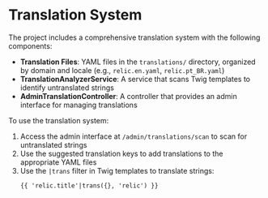 # Translation System

The project includes a comprehensive translation system with the following components:

- **Translation Files**: YAML files in the `translations/` directory, organized by domain and locale (e.g., `relic.en.yaml`, `relic.pt_BR.yaml`)
- **TranslationAnalyzerService**: A service that scans Twig templates to identify untranslated strings
- **AdminTranslationController**: A controller that provides an admin interface for managing translations

To use the translation system:

1. Access the admin interface at `/admin/translations/scan` to scan for untranslated strings
2. Use the suggested translation keys to add translations to the appropriate YAML files
3. Use the `|trans` filter in Twig templates to translate strings:
   ```twig
   {{ 'relic.title'|trans({}, 'relic') }}
   ```